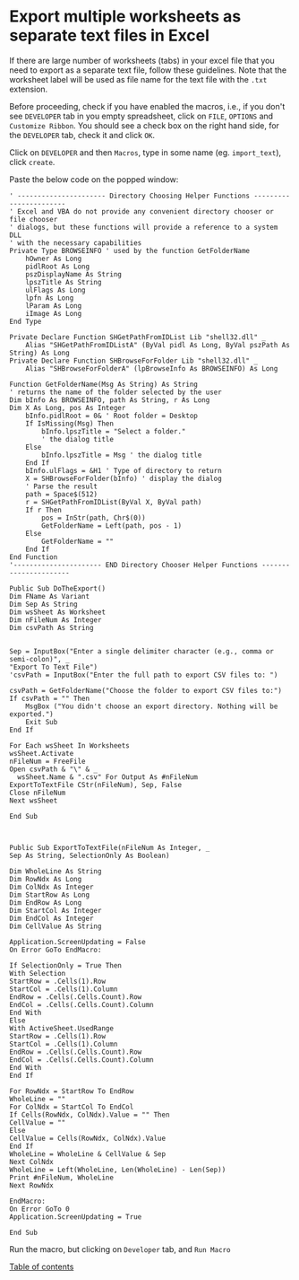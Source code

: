 # Export multiple worksheets as separate text files in Excel

If there are large number of worksheets (tabs) in your excel file that you need to export as a separate text file, follow these guidelines. Note that the worksheet label will be used as file name for the text file with the `.txt` extension.

Before proceeding, check if you have enabled the macros, i.e., if you don't see `DEVELOPER` tab in you empty spreadsheet,  click on `FILE`, `OPTIONS` and `Customize Ribbon`. You should see a check box on the right hand side, for the `DEVELOPER` tab, check it and click `OK`.

Click on `DEVELOPER` and then `Macros`, type in some name (eg. `import_text`), click `create`.

Paste the below code on the popped window:
```
' ---------------------- Directory Choosing Helper Functions -----------------------
' Excel and VBA do not provide any convenient directory chooser or file chooser
' dialogs, but these functions will provide a reference to a system DLL
' with the necessary capabilities
Private Type BROWSEINFO ' used by the function GetFolderName
    hOwner As Long
    pidlRoot As Long
    pszDisplayName As String
    lpszTitle As String
    ulFlags As Long
    lpfn As Long
    lParam As Long
    iImage As Long
End Type

Private Declare Function SHGetPathFromIDList Lib "shell32.dll" _
    Alias "SHGetPathFromIDListA" (ByVal pidl As Long, ByVal pszPath As String) As Long
Private Declare Function SHBrowseForFolder Lib "shell32.dll" _
    Alias "SHBrowseForFolderA" (lpBrowseInfo As BROWSEINFO) As Long

Function GetFolderName(Msg As String) As String
' returns the name of the folder selected by the user
Dim bInfo As BROWSEINFO, path As String, r As Long
Dim X As Long, pos As Integer
    bInfo.pidlRoot = 0& ' Root folder = Desktop
    If IsMissing(Msg) Then
        bInfo.lpszTitle = "Select a folder."
        ' the dialog title
    Else
        bInfo.lpszTitle = Msg ' the dialog title
    End If
    bInfo.ulFlags = &H1 ' Type of directory to return
    X = SHBrowseForFolder(bInfo) ' display the dialog
    ' Parse the result
    path = Space$(512)
    r = SHGetPathFromIDList(ByVal X, ByVal path)
    If r Then
        pos = InStr(path, Chr$(0))
        GetFolderName = Left(path, pos - 1)
    Else
        GetFolderName = ""
    End If
End Function
'---------------------- END Directory Chooser Helper Functions ----------------------

Public Sub DoTheExport()
Dim FName As Variant
Dim Sep As String
Dim wsSheet As Worksheet
Dim nFileNum As Integer
Dim csvPath As String


Sep = InputBox("Enter a single delimiter character (e.g., comma or semi-colon)", _
"Export To Text File")
'csvPath = InputBox("Enter the full path to export CSV files to: ")

csvPath = GetFolderName("Choose the folder to export CSV files to:")
If csvPath = "" Then
    MsgBox ("You didn't choose an export directory. Nothing will be exported.")
    Exit Sub
End If

For Each wsSheet In Worksheets
wsSheet.Activate
nFileNum = FreeFile
Open csvPath & "\" & _
  wsSheet.Name & ".csv" For Output As #nFileNum
ExportToTextFile CStr(nFileNum), Sep, False
Close nFileNum
Next wsSheet

End Sub



Public Sub ExportToTextFile(nFileNum As Integer, _
Sep As String, SelectionOnly As Boolean)

Dim WholeLine As String
Dim RowNdx As Long
Dim ColNdx As Integer
Dim StartRow As Long
Dim EndRow As Long
Dim StartCol As Integer
Dim EndCol As Integer
Dim CellValue As String

Application.ScreenUpdating = False
On Error GoTo EndMacro:

If SelectionOnly = True Then
With Selection
StartRow = .Cells(1).Row
StartCol = .Cells(1).Column
EndRow = .Cells(.Cells.Count).Row
EndCol = .Cells(.Cells.Count).Column
End With
Else
With ActiveSheet.UsedRange
StartRow = .Cells(1).Row
StartCol = .Cells(1).Column
EndRow = .Cells(.Cells.Count).Row
EndCol = .Cells(.Cells.Count).Column
End With
End If

For RowNdx = StartRow To EndRow
WholeLine = ""
For ColNdx = StartCol To EndCol
If Cells(RowNdx, ColNdx).Value = "" Then
CellValue = ""
Else
CellValue = Cells(RowNdx, ColNdx).Value
End If
WholeLine = WholeLine & CellValue & Sep
Next ColNdx
WholeLine = Left(WholeLine, Len(WholeLine) - Len(Sep))
Print #nFileNum, WholeLine
Next RowNdx

EndMacro:
On Error GoTo 0
Application.ScreenUpdating = True

End Sub
```
Run the macro, but clicking on `Developer` tab, and `Run Macro`

[Table of contents](index.md)
